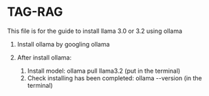 # TAG-RAG
This file is for the guide to install llama 3.0 or 3.2 using ollama

1. Install ollama by googling ollama

2. After install ollama:
	1) Install model: ollama pull llama3.2 (put in the terminal)
	2) Check installing has been completed: ollama --version (in the terminal)
